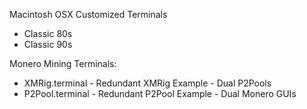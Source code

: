 Macintosh OSX Customized Terminals
- Classic 80s
- Classic 90s

Monero Mining Terminals:
- XMRig.terminal - Redundant XMRig Example - Dual P2Pools
- P2Pool.terminal - Redundant P2Pool Example - Dual Monero GUIs
  
